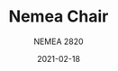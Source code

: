 ---
designer: "Cmp Design"
description: "Nemea%20collection%20design%20recalls%20the%20idea%20of%20a%20classic%20gracefulness%20molded%20by%20time%20and%20history.%20Ash%20veneered%20plywood%20chair%20with%20solid%20ash%20wood%20legs%20and%20die-cast%20aluminium%20frame."
image_primary: "img/Nemea_2820_01_zoom.jpg"
image_secondary: "img/Nemea_2820_02_zoom.jpg"
manufacturer: "Pedrali"
href: "https://www.pedrali.it/en/products/catalog/Chair-NEMEA-2820/"
subtitle: "NEMEA 2820"
tags: 
  - "Pedrali"
  - "Chairs"
title: "Nemea Chair"
category: "Chairs"
slug: "/manufacturers/pedrali/chairs/cmp-design-nemea-chair"
date: "2021-02-18"
---